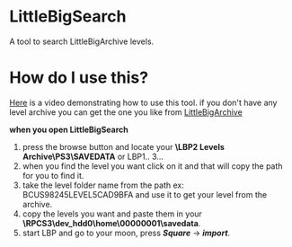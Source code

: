 # LittleBigSearch
A tool to search LittleBigArchive levels.

# How do I use this?

[Here](https://www.youtube.com/watch?v=ZrQJU4NGE-A) is a video demonstrating how to use this tool.
if you don't have any level archive you can get the one you like from [LittleBigArchive](http://littlebigarchive.com/)

**when you open LittleBigSearch**

1. press the browse button and locate your **\LBP2 Levels Archive\PS3\SAVEDATA** or LBP1.. 3...
2. when you find the level you want click on it and that will copy the path for you to find it.
3. take the level folder name from the path ex: BCUS98245LEVEL5CAD9BFA and use it to get your level from the archive.
4. copy the levels you want and paste them in your **\RPCS3\dev_hdd0\home\00000001\savedata**.
5. start LBP and go to your moon, press ***Square*** -> ***import***. 
